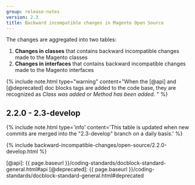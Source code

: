 ```yaml
---
group: release-notes
version: 2.3
title: Backward incompatible changes in Magento Open Source
---
```


The changes are aggregated into two tables:

1. **Changes in classes** that contains backward incompatible changes made to the Magento classes
2. **Changes in interfaces** that contains backward incompatible changes made to the Magento interfaces

{% include note.html
type="warning"
content="When the [@api] and [@deprecated] doc blocks tags are added to the code base, they are recognized as _Class was added_ or _Method has been added_. "
%}

## 2.2.0 - 2.3-develop

{% include note.html
type='info'
content='This table is updated when new commits are merged into the "2.3-develop" branch on a daily basis.'
%}

{% include backward-incompatible-changes/open-source/2.2.0-develop.html %}

<!-- LINK DEFINITIONS -->

[@api]: {{ page.baseurl }}/coding-standards/docblock-standard-general.html#api
[@deprecated]: {{ page.baseurl }}/coding-standards/docblock-standard-general.html#deprecated